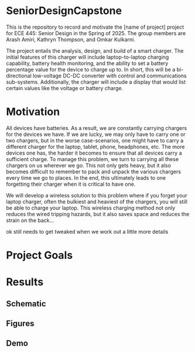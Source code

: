 # SeniorDesignCapstone

This is the repository to record and motivate the [name of project] project for ECE 445: Senior Design in the Spring of 2025. The group members are Arash Amiri, Kathryn Thompson, and Omkar Kulkarni.

The project entails the analysis, design, and build of a smart charger. The initial features of this charger will include laptop-to-laptop charging capability, battery health monitoring, and the ability to set a battery percentage value for the device to charge up to. In short, this will be a bi-directional low-voltage DC-DC converter with control and communications sub-systems. Additionally, the charger will include a display that would list certain values like the voltage or battery charge.

# Motivation
All devices have batteries. As a result, we are constantly carrying chargers for the devices we have. If we are lucky, we may only have to carry one or two chargers, but in the worse case-scenarios, one might have to carry a different charger for the laptop, tablet, phone, headphones, etc. The more devices one has, the harder it becomes to ensure that all devices carry a sufficient charge. To manage this problem, we turn to carrying all these chargers on us wherever we go. This not only gets heavy, but it also becomes difficult to remember to pack and unpack the various chargers every time we go to places. In the end, this ultimately leads to one forgetting their charger when it is critical to have one. 

We will develop a wireless solution to this problem where if you forget your laptop charger, often the bulkiest and heaviest of the chargers, you will still be able to charge your laptop. This wireless charging method not only reduces the wired tripping hazards, but it also saves space and reduces the strain on the back...

ok still needs to get tweaked when we work out a little more details

# Project Goals

# Results

## Schematic

## Figures

## Demo
